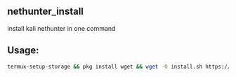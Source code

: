 <h2>nethunter_install</h2>
install kali nethunter in one command


<h2>Usage:</h2>

```bash
termux-setup-storage && pkg install wget && wget -O install.sh https://raw.githubusercontent.com/yasserbdj96/nethunter-install/main/install.sh && bash ./install.sh
```